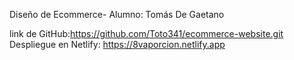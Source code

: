 Diseño de Ecommerce- Alumno: Tomás De Gaetano

link de GitHub:https://github.com/Toto341/ecommerce-website.git  Despliegue en Netlify: https://8vaporcion.netlify.app
